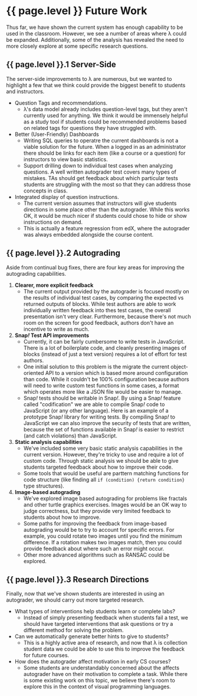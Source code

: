 # {{ page.level }} Future Work
Thus far, we have shown the current system has enough capability to be used in the classroom. However, we see a number of areas where λ could be expanded. Additionally, some of the analysis has revealed the need to more closely explore at some specific research questions.

## {{ page.level }}.1 Server-Side
The server-side improvements to λ are numerous, but we wanted to highlight a few that we think could provide the biggest benefit to students and instructors.

* Question Tags and recommendations.
	* λ's data model already includes question-level tags, but they aren't currently used for anything. We think it would be immensely helpful as a study tool if students could be recommended problems based on related tags for questions they have struggled with.
* Better (User-Friendly) Dashboards
	* Writing SQL queries to operatre the current dashboards is not a viable solution for the future. When a logged in as an administrator there should be links for each item (like a course or a question) for instructors to view basic statistics.
	* Support drilling down to individual test cases when analyzing questions. A well written autograder test covers many types of mistakes. TAs should get feedback about which particular tests students are struggling with the most so that they can address those concepts in class.
* Integrated display of question instructions.
	* The current version assumes that instructors will give students directions in some place other than the autograder. While this works OK, it would be much nicer if students could chose to hide or show instructions on demand.
	* This is actually a feature regression from edX, where the autograder was always embedded alongside the course content.

## {{ page.level }}.2 Autograding
Aside from continual bug fixes, there are four key areas for improving the autograding capabilities.

1. **Clearer, more explicit feedback**
	* The current output provided by the autograder is focused mostly on the results of individual test cases, by comparing the expected vs returned outputs of blocks. While test authors are able to work individually written feedback into thes test cases, the overall presentation isn't very clear. Furthermore, because there's not much room on the screen for good feedback, authors don't have an incentive to write as much.
2. **Snap<em>!</em> Test API improvements**
	* Currently, it can be fairly cumbersome to write tests in JavaScript. There is a lot of boilerplate code, and cleanly presenting images of blocks (instead of just a text version) requires a lot of effort for test authors.
	* One initial solution to this problem is the migrate the current object-oriented API to a version which is based more around configuration than code. While it couldn't be 100% configuration because authors will need to write custom test functions in some cases, a format which operates more like a JSON file would be easier to manage.
	* Snap<em>!</em> tests should be writable in Snap<em>!</em>. By using a Snap<em>!</em> feature called "codification" we are able to compile Snap<em>!</em> code to JavaScript (or any other language). Here is an example of a prototype Snap<em>!</em> library for writing tests. By compiling Snap<em>!</em> to JavaScript we can also improve the security of tests that are written, because the set of functions available in Snap<em>!</em> is easier to restrict (and catch violations) than JavaScript.
3. **Static analysis capabilities**
	* We've included some very basic static analysis capabilities in the current version. However, they're tricky to use and require a lot of custom code. Through static analysis we should be able to give students targeted feedback about how to improve their code.
	* Some tools that would be useful are parttern matching functions for code structure (like finding all `if (condition) {return condition}` type structures).
4. **Image-based autograding**
	* We've explored image based autograding for problems like fractals and other turtle graphics exercises. Images would be an OK way to judge correctness, but they provide very limited feedback to students about how to improve.
	* Some paths for improving the feedback from image-based autograding would be to try to account for specific errors. For example, you could rotate two images until you find the minimum difference. If a rotation makes two images match, then you could provide feedback about where such an error might occur.
	* Other more advanced algorithms such as RANSAC could be explored.

## {{ page.level }}.3 Research Directions

Finally, now that we've shown students are interested in using an autograder, we should carry out more targeted research.

* What types of interventions help students learn or complete labs?
	* Instead of simply presenting feedback when students fail a test, we should have targeted interventions that ask questions or try a different method for solving the problem.
* Can we automatically generate better hints to give to students?
	* This is a highly active area of research, and now that λ is collection student data we could be able to use this to improve the feedback for future courses.
* How does the autograder affect motivation in early CS courses?
	* Some students are understandably concerned about the affects autograder have on their motivation to complete a task. While there is some existing work on this topic, we believe there's room to explore this in the context of visual programming languages.
